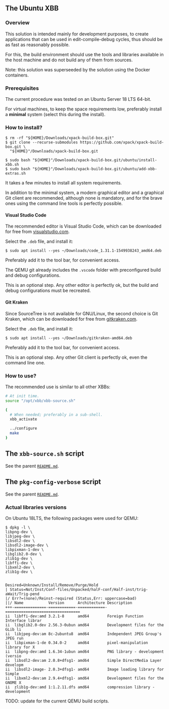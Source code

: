 ## The Ubuntu XBB

### Overview

This solution is intended mainly for development purposes, to create
applications that can be used in edit-compile-debug cycles, thus should
be as fast as reasonably possible.

For this, the build environment should use the tools and libraries
available in the host machine and do not build any of them from sources.

Note: this solution was superseeded by the solution using the Docker
containers.

### Prerequisites

The current procedure was tested on an Ubuntu Server 18 LTS 64-bit.

For virtual machines, to keep the space requirements low, preferably 
install a **minimal** system (select this during the install).

### How to install?

```console
$ rm -rf "${HOME}/Downloads/xpack-build-box.git"
$ git clone --recurse-submodules https://github.com/xpack/xpack-build-box.git \
  "${HOME}"/Downloads/xpack-build-box.git

$ sudo bash "${HOME}"/Downloads/xpack-build-box.git/ubuntu/install-xbb.sh
$ sudo bash "${HOME}"/Downloads/xpack-build-box.git/ubuntu/add-xbb-extras.sh
```

It takes a few minutes to install all system requirements.

In addition to the minimal system, a modern graphical editor and a graphical 
Git client are recommended, although none is mandatory, and for the
brave ones using the command line tools is perfectly possible.

#### Visual Studio Code

The recommended editor is Visual Studio Code, which can be downloaded 
for free from
[visualstudio.com](https://code.visualstudio.com/download).

Select the `.deb` file, and install it:

```console
$ sudo apt install --yes ~/Downloads/code_1.31.1-1549938243_amd64.deb
```

Preferably add it to the tool bar, for convenient access.

The QEMU git already includes the `.vscode` folder with preconfigured
build and debug configurations.

This is an optional step. Any other editor is perfectly ok, but the
build and debug configurations must be recreated.

#### Git Kraken

Since SourceTree is not available for GNU/Linux, the second choice is
Git Kraken, which can be downloaded for free from 
[gitkraken.com](https://www.gitkraken.com/download).

Select the `.deb` file, and install it:

```console
$ sudo apt install --yes ~/Downloads/gitkraken-amd64.deb
```

Preferably add it to the tool bar, for convenient access.

This is an optional step. Any other Git client is perfectly ok,
even the command line one.

### How to use?

The recommended use is similar to all other XBBs:

```bash
# At init time.
source "/opt/xbb/xbb-source.sh"

(
  # When needed; preferably in a sub-shell.
  xbb_activate

  ../configure
  make
)
```

## The `xbb-source.sh` script

See the parent [`README.md`](../README.md).

## The `pkg-config-verbose` script

See the parent [`README.md`](../README.md).


### Actual libraries versions

On Ubuntu 18LTS, the following packages were used for QEMU:

```console
$ dpkg -l \
libpng-dev \
libjpeg-dev \
libsdl2-dev \
libsdl2-image-dev \
libpixman-1-dev \
libglib2.0-dev \
zlib1g-dev \
libffi-dev \
libxml2-dev \
zlib1g-dev \


Desired=Unknown/Install/Remove/Purge/Hold
| Status=Not/Inst/Conf-files/Unpacked/halF-conf/Half-inst/trig-aWait/Trig-pend
|/ Err?=(none)/Reinst-required (Status,Err: uppercase=bad)
||/ Name           Version      Architecture Description
+++-==============-============-============-=================================
ii  libffi-dev:amd 3.2.1-8      amd64        Foreign Function Interface librar
ii  libglib2.0-dev 2.56.3-0ubun amd64        Development files for the GLib li
ii  libjpeg-dev:am 8c-2ubuntu8  amd64        Independent JPEG Group's JPEG run
ii  libpixman-1-de 0.34.0-2     amd64        pixel-manipulation library for X 
ii  libpng-dev:amd 1.6.34-1ubun amd64        PNG library - development (versio
ii  libsdl2-dev:am 2.0.8+dfsg1- amd64        Simple DirectMedia Layer developm
ii  libsdl2-image- 2.0.3+dfsg1- amd64        Image loading library for Simple 
ii  libxml2-dev:am 2.9.4+dfsg1- amd64        Development files for the GNOME X
ii  zlib1g-dev:amd 1:1.2.11.dfs amd64        compression library - development
```

TODO: update for the current QEMU build scripts.
